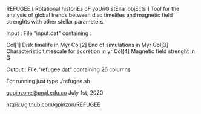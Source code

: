 REFUGEE 	[ Rotational historiEs oF yoUnG stEllar objEcts ]
Tool for the analysis of global trends between disc timelifes and magnetic field strenghts with other stellar parameters.

Input : File "input.dat" containing :

Col[1] Disk timelife in Myr
Col[2]  End of simulations in Myr
Col[3] Characteristic timescale for accretion in yr
Col[4] Magnetic field strenght in G


Output : File "refugee.dat" containing 26 columns

For running just type ./refugee.sh

gapinzone@unal.edu.co
July 1st, 2020



https://github.com/gpinzon/REFUGEE 
